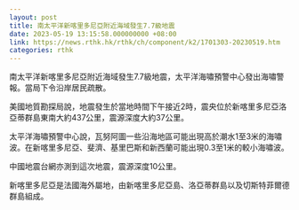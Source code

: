 ```yaml
---
layout: post
title: 南太平洋新喀里多尼亞附近海域發生7.7級地震
date: 2023-05-19 13:15:58.000000000 +08:00
link: https://news.rthk.hk/rthk/ch/component/k2/1701303-20230519.htm
categories: rthk
---
```


南太平洋新喀里多尼亞附近海域發生7.7級地震，太平洋海嘯預警中心發出海嘯警報。當局下令沿岸居民疏散。

美國地質勘探局說，地震發生於當地時間下午接近2時，震央位於新喀里多尼亞洛亞蒂群島東南大約437公里，震源深度大約37公里。

太平洋海嘯預警中心說，瓦努阿圖一些沿海地區可能出現高於潮水1至3米的海嘯波。在新喀里多尼亞、斐濟、基里巴斯和新西蘭可能出現0.3至1米的較小海嘯波。

中國地震台網亦測到這次地震，震源深度10公里。

新喀里多尼亞是法國海外屬地，由新喀里多尼亞島、洛亞蒂群島以及切斯特菲爾德群島組成。
